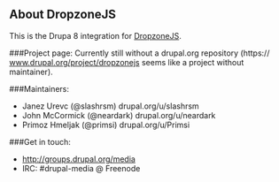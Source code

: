 ## About DropzoneJS

This is the Drupa 8 integration for [DropzoneJS](http://www.dropzonejs.com/).

###Project page:
Currently still without a drupal.org repository (https://
www.drupal.org/project/dropzonejs seems like a project without maintainer).

###Maintainers:
+ Janez Urevc (@slashrsm) drupal.org/u/slashrsm
+ John McCormick (@neardark) drupal.org/u/neardark
+ Primoz Hmeljak (@primsi) drupal.org/u/Primsi

###Get in touch:
 - http://groups.drupal.org/media
 - IRC: #drupal-media @ Freenode